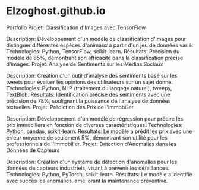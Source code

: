 # Elzoghost.github.io
Portfolio
Projet: Classification d'Images avec TensorFlow

Description: Développement d'un modèle de classification d'images pour distinguer différentes espèces d'animaux à partir d'un jeu de données varié.
Technologies: Python, TensorFlow, scikit-learn.
Résultats: Précision du modèle de 85%, démontrant son efficacité dans la classification précise d'images.
Projet: Analyse de Sentiments sur les Médias Sociaux

Description: Création d'un outil d'analyse des sentiments basé sur les tweets pour évaluer les opinions des utilisateurs sur un sujet donné.
Technologies: Python, NLP (traitement du langage naturel), tweepy, TextBlob.
Résultats: Identification précise des sentiments avec une précision de 78%, soulignant la puissance de l'analyse de données textuelles.
Projet: Prédiction des Prix de l'Immobilier

Description: Développement d'un modèle de régression pour prédire les prix immobiliers en fonction de diverses caractéristiques.
Technologies: Python, pandas, scikit-learn.
Résultats: Le modèle a prédit les prix avec une erreur moyenne de seulement 5%, démontrant son utilité pour les professionnels de l'immobilier.
Projet: Détection d'Anomalies dans les Données de Capteurs

Description: Création d'un système de détection d'anomalies pour les données de capteurs industriels, visant à prévenir les défaillances.
Technologies: Python, PyTorch, scikit-learn.
Résultats: Le modèle a identifié avec succès les anomalies, améliorant la maintenance préventive.
